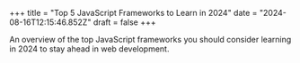 +++
title = "Top 5 JavaScript Frameworks to Learn in 2024"
date = "2024-08-16T12:15:46.852Z"
draft = false
+++

  An overview of the top JavaScript frameworks you should consider learning in 2024 to stay ahead in web development.
        